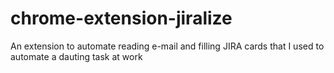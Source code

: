 # chrome-extension-jiralize
An extension to automate reading e-mail and filling JIRA cards that I used to automate a dauting task at work
